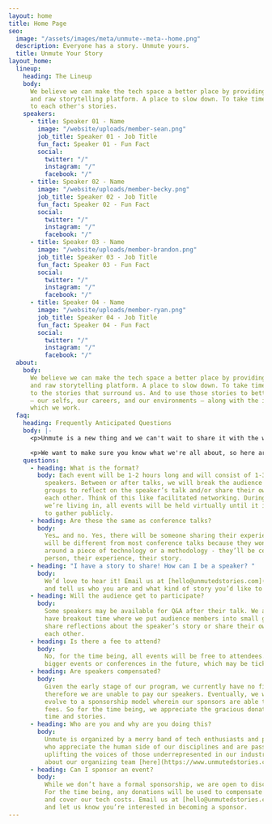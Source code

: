 ```yaml
---
layout: home
title: Home Page
seo:
  image: "/assets/images/meta/unmute--meta--home.png"
  description: Everyone has a story. Unmute yours.
  title: Unmute Your Story
layout_home:
  lineup:
    heading: The Lineup
    body:
      We believe we can make the tech space a better place by providing and open
      and raw storytelling platform. A place to slow down. To take time to listen
      to each other's stories.
    speakers:
      - title: Speaker 01 - Name
        image: "/website/uploads/member-sean.png"
        job_title: Speaker 01 - Job Title
        fun_fact: Speaker 01 - Fun Fact
        social:
          twitter: "/"
          instagram: "/"
          facebook: "/"
      - title: Speaker 02 - Name
        image: "/website/uploads/member-becky.png"
        job_title: Speaker 02 - Job Title
        fun_fact: Speaker 02 - Fun Fact
        social:
          twitter: "/"
          instagram: "/"
          facebook: "/"
      - title: Speaker 03 - Name
        image: "/website/uploads/member-brandon.png"
        job_title: Speaker 03 - Job Title
        fun_fact: Speaker 03 - Fun Fact
        social:
          twitter: "/"
          instagram: "/"
          facebook: "/"
      - title: Speaker 04 - Name
        image: "/website/uploads/member-ryan.png"
        job_title: Speaker 04 - Job Title
        fun_fact: Speaker 04 - Fun Fact
        social:
          twitter: "/"
          instagram: "/"
          facebook: "/"
  about:
    body:
      We believe we can make the tech space a better place by providing an open
      and raw storytelling platform. A place to slow down. To take time to listen
      to the stories that surround us. And to use those stories to better ourselves
      — our selfs, our careers, and our environments — along with the industry in
      which we work.
  faq:
    heading: Frequently Anticipated Questions
    body: |-
      <p>Unmute is a new thing and we can't wait to share it with the world!</p>

      <p>We want to make sure you know what we're all about, so here are the questions with think you'll ask us. If you have any more questions, we're <a href="https://twitter.com/unmuted_stories" target="_blank">on Twitter</a>. Or you can <a href="mailto:hello@unmutedstories.com">email us</a>.</p>
    questions:
      - heading: What is the format?
        body: Each event will be 1-2 hours long and will consist of 1-3
          speakers. Between or after talks, we will break the audience members into small
          groups to reflect on the speaker’s talk and/or share their own stories with
          each other. Think of this like facilitated networking. During this COVID season
          we’re living in, all events will be held virtually until it is otherwise safe
          to gather publicly.
      - heading: Are these the same as conference talks?
        body:
          Yes… and no. Yes, there will be someone sharing their experience. They
          will be different from most conference talks because they won’t be centered
          around a piece of technology or a methodology - they’ll be centered on that
          person, their experience, their story.
      - heading: "I have a story to share! How can I be a speaker? "
        body:
          We’d love to hear it! Email us at [hello@unmutedstories.com](mailto:hello@unmutedstories.com)
          and tell us who you are and what kind of story you’d like to share.
      - heading: Will the audience get to participate?
        body:
          Some speakers may be available for Q&A after their talk. We also will
          have breakout time where we put audience members into small groups to either
          share reflections about the speaker’s story or share their own stories with
          each other.
      - heading: Is there a fee to attend?
        body:
          No, for the time being, all events will be free to attendees. We may host
          bigger events or conferences in the future, which may be ticketed.
      - heading: Are speakers compensated?
        body:
          Given the early stage of our program, we currently have no financial backers
          therefore we are unable to pay our speakers. Eventually, we would like to
          evolve to a sponsorship model wherein our sponsors are able to offset speaker
          fees. So for the time being, we appreciate the gracious donation of our speakers’
          time and stories.
      - heading: Who are you and why are you doing this?
        body:
          Unmute is organized by a merry band of tech enthusiasts and practitioners
          who appreciate the human side of our disciplines and are passionate about
          uplifting the voices of those underrepresented in our industry. Learn more
          about our organizing team [here](https://www.unmutedstories.com/about).
      - heading: Can I sponsor an event?
        body:
          While we don’t have a formal sponsorship, we are open to discussing it.
          For the time being, any donations will be used to compensate our speakers
          and cover our tech costs. Email us at [hello@unmutedstories.com](mailto:hello@unmutedstories.com)
          and let us know you’re interested in becoming a sponsor.
---
```

